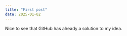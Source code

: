 ```yaml
---
title: "First post"
date: 2025-01-02
---
```


Nice to see that GitHub has already a solution to my idea. 
